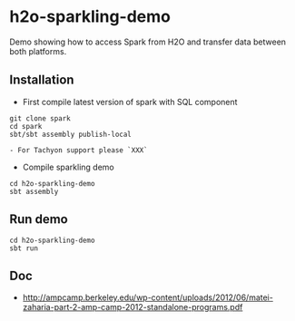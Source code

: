 h2o-sparkling-demo
==================

Demo showing how to access Spark from H2O and transfer data between both platforms.

## Installation

  - First compile latest version of spark with SQL component

```
git clone spark
cd spark
sbt/sbt assembly publish-local
```
    - For Tachyon support please `XXX`
  
  - Compile sparkling demo
```
cd h2o-sparkling-demo
sbt assembly
```

## Run demo
```
cd h2o-sparkling-demo
sbt run
```

## Doc

 - http://ampcamp.berkeley.edu/wp-content/uploads/2012/06/matei-zaharia-part-2-amp-camp-2012-standalone-programs.pdf





